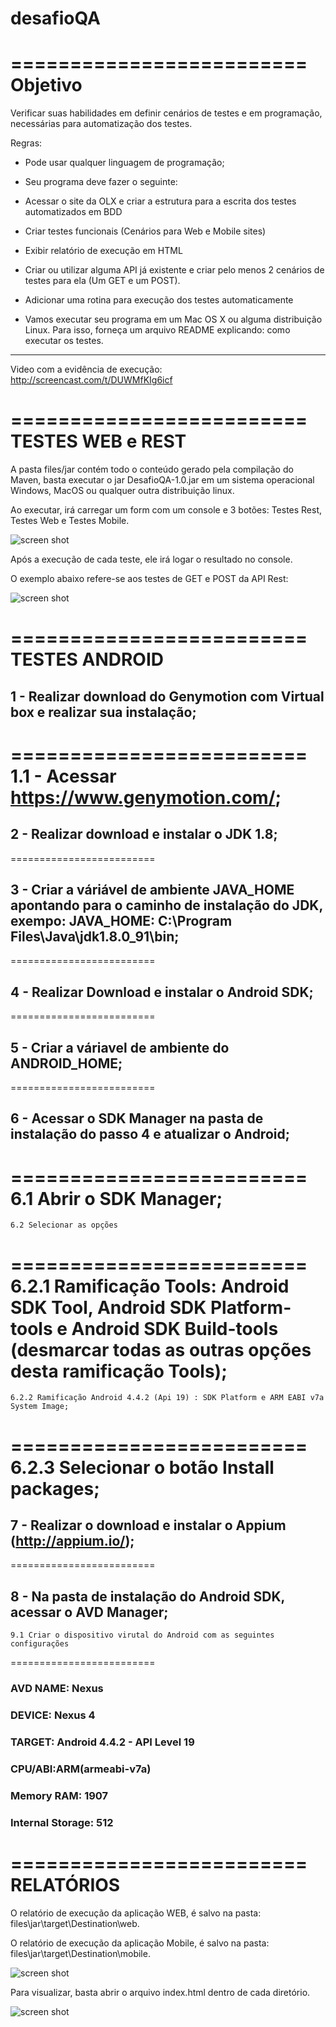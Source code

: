 # desafioQA

=========================   
Objetivo
=========================   

Verificar suas habilidades em definir cenários de testes e em programação, necessárias para automatização dos testes.

Regras:

- Pode usar qualquer linguagem de programação;

- Seu programa deve fazer o seguinte:

- Acessar o site da OLX e criar a estrutura para a escrita dos testes automatizados em BDD

- Criar testes funcionais (Cenários para Web e Mobile sites)

- Exibir relatório de execução em HTML

- Criar ou utilizar alguma API já existente e criar pelo menos 2 cenários de testes para ela (Um GET e um POST).

- Adicionar uma rotina para execução dos testes automaticamente

- Vamos executar seu programa em um Mac OS X ou alguma distribuição Linux. Para isso, forneça um arquivo README explicando:
como executar os testes.

--------------------------------------------------------------------------------------------------------------------------------------

Video com a evidência de execução: http://screencast.com/t/DUWMfKIg6icf

=========================   
TESTES WEB e REST
=========================   

A pasta files/jar contém todo o conteúdo gerado pela compilação do Maven, basta executar o jar DesafioQA-1.0.jar em um sistema operacional Windows, MacOS ou qualquer outra distribuição linux.

Ao executar, irá carregar um form com um console e 3 botões: Testes Rest, Testes Web e Testes Mobile.

![screen shot](http://arthurmazza.azurewebsites.net/formfx.png)

Após a execução de cada teste, ele irá logar o resultado no console.

O exemplo abaixo refere-se aos testes de GET e POST da API Rest:

![screen shot](http://arthurmazza.azurewebsites.net/teste_apiREST.PNG)

=========================
TESTES ANDROID
=========================

## 1 - Realizar download do Genymotion com Virtual box e realizar sua instalação;
=========================
       1.1 - Acessar https://www.genymotion.com/;
=========================    
## 2 - Realizar download e instalar o JDK 1.8;
=========================
## 3 - Criar a váriável de ambiente JAVA_HOME apontando para o caminho de instalação do JDK, exempo: JAVA_HOME: C:\Program Files\Java\jdk1.8.0_91\bin;
=========================
## 4 - Realizar Download e instalar o Android SDK;
=========================
## 5 - Criar a váriavel de ambiente do ANDROID_HOME;
=========================
## 6 - Acessar o SDK Manager na pasta de instalação do passo 4 e atualizar o Android;
=========================
    6.1 Abrir o SDK Manager;
=========================    
    6.2 Selecionar as opções 
=========================    
    6.2.1 Ramificação Tools: Android SDK Tool, Android SDK Platform-tools e Android SDK Build-tools (desmarcar todas as outras opções desta ramificação Tools);
=========================    
    6.2.2 Ramificação Android 4.4.2 (Api 19) : SDK Platform e ARM EABI v7a System Image;
=========================    
    6.2.3 Selecionar o botão Install packages;
=========================   
## 7 - Realizar o download e instalar o Appium (http://appium.io/);
=========================
## 8 - Na pasta de instalação do Android SDK, acessar o AVD Manager;
    9.1 Criar o dispositivo virutal do Android com as seguintes configurações
=========================    
### AVD NAME: Nexus
### DEVICE: Nexus 4
### TARGET: Android 4.4.2 - API Level 19
### CPU/ABI:ARM(armeabi-v7a)
### Memory RAM: 1907
### Internal Storage: 512
 
=========================   
RELATÓRIOS
=========================   

 O relatório de execução da aplicação WEB, é salvo na pasta: files\jar\target\Destination\web.
 
 O relatório de execução da aplicação Mobile, é salvo na pasta: files\jar\target\Destination\mobile.
 
 
 ![screen shot](http://arthurmazza.azurewebsites.net/path_relatorio.PNG)
 
 
 Para visualizar, basta abrir o arquivo index.html dentro de cada diretório. 
 
 
  ![screen shot](http://arthurmazza.azurewebsites.net/relatorio.PNG)

